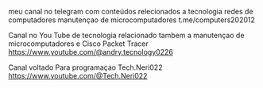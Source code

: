 

meu canal no telegram com conteúdos relecionados a tecnologia redes de computadores manutençao de microcomputadores
t.me/computers202012

Canal no You Tube de tecnologia relacionado tambem a manutençao de microcomputadores e Cisco Packet Tracer
https://www.youtube.com/@andry.tecnology0226

Canal voltado Para programaçao  Tech.Neri022 
https://www.youtube.com/@Tech.Neri022

